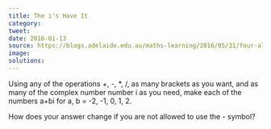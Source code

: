 ```yaml
---
title: The i's Have It
category: 
tweet: 
date: 2016-01-13
source: https://blogs.adelaide.edu.au/maths-learning/2016/05/31/four-alternatives-to-the-four-fours/
image: 
solutions: 
---
```

Using any of the operations +, -, *, /, as many brackets as you want, and as many of the complex number number i as you need, make each of the numbers a+bi for a, b = -2, -1, 0, 1, 2. 

How does your answer change if you are not allowed to use the - symbol?